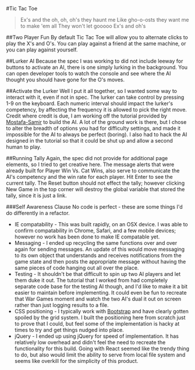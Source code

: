 #Tic Tac Toe
>Ex's and the oh, oh, oh's they haunt me
>Like gho-o-osts they want me to make 'em all
>They won't let gooooo
>Ex's and oh's

##Two Player Fun
By default Tic Tac Toe will allow you to alternate clicks to play the X's and O's. You can play against a friend at the same machine, or you can play against yourself.

##Lurker AI
Because the spec I was working to did not include leeway for buttons to activate an AI, there is one simply lurking in the background. You can open developer tools to watch the console and see where the AI thought you should have gone for the O's moves.

##Activate the Lurker
Well I put it all together, so I wanted some way to interact with it, even if not in spec. The lurker can take control by pressing 1-9 on the keyboard. Each numeric interval should impact the lurker's competency, by affecting the frequency it is allowed to pick the right move. Credit where credit is due, I am working off the tutorial provided by [Mostafa-Samir](https://mostafa-samir.github.io/Tic-Tac-Toe-AI/) to build the AI. A lot of the ground work is there, but I chose to alter the breadth of options you had for difficulty settings, and made it impossible for the AI to always be perfect (boring). I also had to hack the AI designed in the tutorial so that it could be shut up and allow a second human to play.

##Running Tally
Again, the spec did not provide for additional page elements, so I tried to get creative here. The message alerts that were already built for Player Win Vs. Cat Wins, also serve to communicate the AI's competency and the win rate for each player. Hit Enter to see the current tally. The Reset button should not effect the tally; however clicking New Game in the top corner will destroy the global variable that stored the tally, since it is just a link.

###Self Awareness Clause
No code is perfect - these are some things I'd do differently in a refactor.
* IE compatability - This was built rapidly, on an OSX device. I was able to confirm compatability in Chrome, Safari, and a few mobile devices; however no work has been done to make IE compatable yet.
* Messaging - I ended up recycling the same functions over and over again for sending messages. An update of this would move messaging to its own object that understands and receives notifications from the game state and then posts the appropriate message without having the same pieces of code hanging out all over the place.
* Testing - It shouldn't be that difficult to spin up two AI players and let them duke it out. The tutorial that I worked from had completely separate code base for the testing AI though, and I'd like to make it a bit easier to maintain before implementing. It could even be fun to recreate that War Games moment and watch the two AI's dual it out on screen rather than just logging results to a file.
* CSS positioning - I typically work with [Bootstrap](http://getbootstrap.com) and have clearly gotten spoiled by the grid system. I built the positioning here from scratch just to prove that I could, but feel some of the implementation is hacky at times to try and get things nudged into place.
* jQuery - I ended up using jQuery for speed of implementation. It has relatively low overhead and didn't feel the need to recreate the functionality for this build. Going with React seemed like the trendy thing to do, but also would limit the ability to serve from local file system and seems like overkill for the simplicity of this product. 
